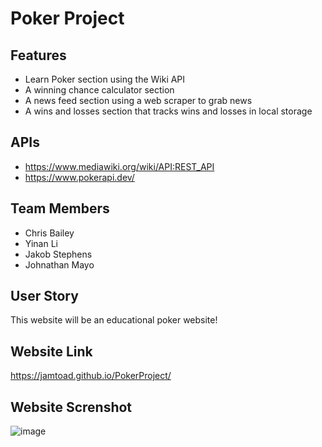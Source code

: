 # Poker Project
## Features
* Learn Poker section using the Wiki API
* A winning chance calculator section
* A news feed section using a web scraper to grab news
* A wins and losses section that tracks wins and losses in local storage

## APIs
* https://www.mediawiki.org/wiki/API:REST_API
* https://www.pokerapi.dev/

## Team Members
* Chris Bailey
* Yinan Li
* Jakob Stephens
* Johnathan Mayo

## User Story
This website will be an educational poker website!

## Website Link
https://jamtoad.github.io/PokerProject/

## Website Screnshot
![image](https://user-images.githubusercontent.com/65873272/225178349-57792c85-a642-4af6-9693-4dcb907b3ac2.png)
